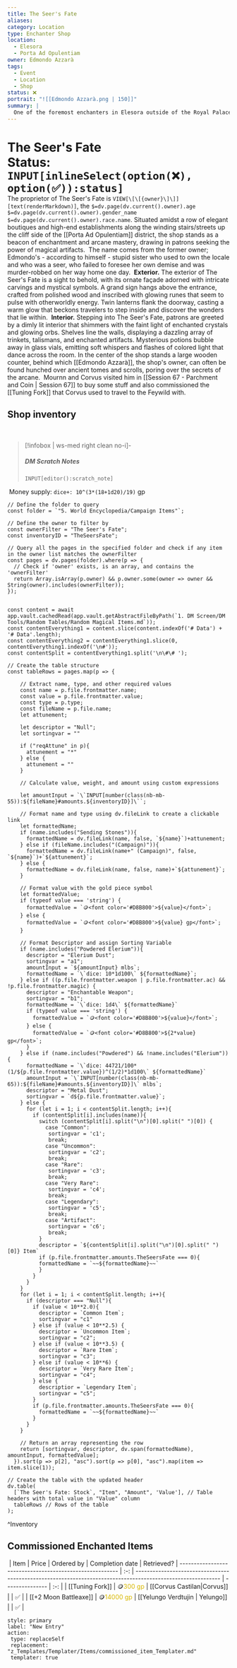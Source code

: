 ```yaml
---
title: The Seer's Fate
aliases: 
category: Location
type: Enchanter Shop
location:
  - Elesora
  - Porta Ad Opulentiam
owner: Edmondo Azzarà
tags:
  - Event
  - Location
  - Shop
status: ❌
portrait: "![[Edmondo Azzarà.png | 150]]"
summary: |
  One of the foremost enchanters in Elesora outside of the Royal Palace.
---
```

# The Seer's Fate <span style="float:right">Status: `INPUT[inlineSelect(option(❌), option(✅)):status]`</span> 
﻿
The proprietor of The Seer's Fate is `VIEW[\[\[{owner}\]\]][text(renderMarkdown)]`, the `$=dv.page(dv.current().owner).age` `$=dv.page(dv.current().owner).gender_name` `$=dv.page(dv.current().owner).race.name`. Situated amidst a row of elegant boutiques and high-end establishments along the winding stairs/streets up the cliff side of the [[Porta Ad Opulentiam]] district, the shop stands as a beacon of enchantment and arcane mastery, drawing in patrons seeking the power of magical artifacts.
﻿
The name comes from the former owner; Edmondo's - according to himself - stupid sister who used to own the locale and who was a seer, who failed to foresee her own demise and was murder-robbed on her way home one day.
﻿
**Exterior.** The exterior of The Seer's Fate is a sight to behold, with its ornate façade adorned with intricate carvings and mystical symbols. A grand sign hangs above the entrance, crafted from polished wood and inscribed with glowing runes that seem to pulse with otherworldly energy. Twin lanterns flank the doorway, casting a warm glow that beckons travelers to step inside and discover the wonders that lie within.
﻿
**Interior.** Stepping into The Seer's Fate, patrons are greeted by a dimly lit interior that shimmers with the faint light of enchanted crystals and glowing orbs. Shelves line the walls, displaying a dazzling array of trinkets, talismans, and enchanted artifacts. Mysterious potions bubble away in glass vials, emitting soft whispers and flashes of colored light that dance across the room. In the center of the shop stands a large wooden counter, behind which [[Edmondo Azzarà]], the shop's owner, can often be found hunched over ancient tomes and scrolls, poring over the secrets of the arcane. 
﻿
Mournn and Corvus visited him in [[Session 67 - Parchment and Coin | Session 67]] to buy some stuff and also commissioned the [[Tuning Fork]] that Corvus used to travel to the Feywild with.
﻿
## Shop inventory
﻿
> [!infobox | ws-med right clean no-i]- 
>  ##### DM Scratch Notes
> ```meta-bind
> INPUT[editor():scratch_note]
> ```
﻿
Money supply: `dice+: 10^(3*(18+1d20)/19)` gp
﻿
```dataviewjs
// Define the folder to query
const folder = `"5. World Encyclopedia/Campaign Items"`;
﻿
// Define the owner to filter by
const ownerFilter = "The Seer's Fate";
const inventoryID = "TheSeersFate";
﻿
// Query all the pages in the specified folder and check if any item in the owner list matches the ownerFilter
const pages = dv.pages(folder).where(p => {
  // Check if 'owner' exists, is an array, and contains the 'ownerFilter'
  return Array.isArray(p.owner) && p.owner.some(owner => owner && String(owner).includes(ownerFilter));
});
﻿
﻿
const content = await app.vault.cachedRead(app.vault.getAbstractFileByPath(`1. DM Screen/DM Tools/Random Tables/Random Magical Items.md`));
const contentEverything1 = content.slice(content.indexOf('# Data') + '# Data'.length);
const contentEverything2 = contentEverything1.slice(0, contentEverything1.indexOf('\n#'));
const contentSplit = contentEverything1.split('\n\#\# ');
﻿
// Create the table structure
const tableRows = pages.map(p => {
        
    // Extract name, type, and other required values
	const name = p.file.frontmatter.name;
	const value = p.file.frontmatter.value;
    const type = p.type;
    const fileName = p.file.name;
    let attunement;
﻿
	let descriptor = "Null";
	let sortingvar = ""
﻿
    if ("reqAttune" in p){
      attunement = "*"
    } else {
      attunement = ""
    }
    
    // Calculate value, weight, and amount using custom expressions
    
    let amountInput = `\`INPUT[number(class(nb-mb-55)):${fileName}#amounts.${inventoryID}]\``;
    
    // Format name and type using dv.fileLink to create a clickable link
    let formattedName;
    if (name.includes("Sending Stones")){
      formattedName = dv.fileLink(name, false, `${name}`)+attunement;
    } else if (fileName.includes("(Campaign)")){
      formattedName = dv.fileLink(name+" (Campaign)", false, `${name}`)+`${attunement}`;
    } else {
      formattedName = dv.fileLink(name, false, name)+`${attunement}`;
    }
      
    // Format value with the gold piece symbol
    let formattedValue;
    if (typeof value === 'string') {
      formattedValue = `🪙<font color='#D8B800'>${value}</font>`;
    } else {
      formattedValue = `🪙<font color='#D8B800'>${value} gp</font>`;
    }
﻿
	// Format Descriptor and assign Sorting Variable
	if (name.includes("Powdered Elerium")){
	  descriptor = "Elerium Dust";
	  sortingvar = "a1";
	  amountInput = `${amountInput} mlbs`;
	  formattedName = `\`dice: 10*1d100\` ${formattedName}`;
	} else if ((p.file.frontmatter.weapon | p.file.frontmatter.ac) && !p.file.frontmatter.magic) {
	  descriptor = "Enchantable Weapon";
	  sortingvar = "b1";
	  formattedName = `\`dice: 1d4\` ${formattedName}`
	  if (typeof value === 'string') {
        formattedValue = `🪙<font color='#D8B800'>${value}</font>`;
      } else {
        formattedValue = `🪙<font color='#D8B800'>${2*value} gp</font>`;
      }	  
	} else if (name.includes("Powdered") && !name.includes("Elerium")) {
	  formattedName = `\`dice: 44721/100*(1/${p.file.frontmatter.value})^(1/2)*1d100\` ${formattedName}`
	  amountInput = `\`INPUT[number(class(nb-mb-65)):${fileName}#amounts.${inventoryID}]\` mlbs`;
	  descriptor = "Metal Dust";
	  sortingvar = `d${p.file.frontmatter.value}`;
	} else {
      for (let i = 1; i < contentSplit.length; i++){
        if (contentSplit[i].includes(name)){
          switch (contentSplit[i].split("\n")[0].split(" ")[0]) {
            case "Common":
             sortingvar = 'c1';
             break;
            case "Uncommon":
             sortingvar = 'c2';
             break;
            case "Rare":
             sortingvar = 'c3';
             break;
            case "Very Rare":
             sortingvar = 'c4';
             break;
            case "Legendary":
             sortingvar = 'c5';
             break;
            case "Artifact":
             sortingvar = 'c6';
             break;
          }
	      descriptor = `${contentSplit[i].split("\n")[0].split(" ")[0]} Item`
	      if (p.file.frontmatter.amounts.TheSeersFate === 0){
	      formattedName = `~~${formattedName}~~`
	      }
        }
      }
	}
	for (let i = 1; i < contentSplit.length; i++){
      if (descriptor === "Null"){
        if (value < 10**2.0){
          descriptor = `Common Item`;
          sortingvar = "c1"
        } else if (value < 10**2.5) {
          descriptor = `Uncommon Item`;
          sortingvar = "c2";
        } else if (value < 10**3.5) {
	      descriptor = `Rare Item`;
	      sortingvar = "c3";
        } else if (value < 10**6) {
	      descriptor = `Very Rare Item`;
	      sortingvar = "c4";
        } else {
          descriptior = `Legendary Item`;
          sortingvar = "c5";
        }
        if (p.file.frontmatter.amounts.TheSeersFate === 0){
		  formattedName = `~~${formattedName}~~`
	    }
      }
    }
       
    // Return an array representing the row
    return [sortingvar, descriptor, dv.span(formattedName), amountInput, formattedValue];
  }).sort(p => p[2], "asc").sort(p => p[0], "asc").map(item => item.slice(1));
﻿
// Create the table with the updated header
dv.table(
  [`The Seer's Fate: Stock`, "Item", "Amount", 'Value'], // Table headers with total value in "Value" column
  tableRows // Rows of the table
);
```
^Inventory
﻿
## Commissioned Enchanted Items 
﻿
| Item                                                     | Price                       | Ordered by                                                                                                   | Completion date | Retrieved?
| -------------------------------------------------------- | :-: | ------------------------------------------------------------------------------------------------------------ | --------------- | :-: |
| [[Tuning Fork]] | 🪙<font color="#D8B800">300 gp</font> | [[Corvus Castilan\|Corvus]] | <span data-date='1001-Alturiak-08' data-category='Commission' data-name='Feywild Tuning Fork complete'></span> |    ✅             |
| [[+2 Moon Battleaxe]] | 🪙<font color="#D8B800">14000 gp</font> | [[Yelungo Verdtujin \| Yelungo]] | <span data-date='1001-Tarsakh-8' data-category='Commission' data-name='+2 Moon Battleaxe complete'></span> | ✅   |
```meta-bind-button
style: primary
label: "New Entry"
action:
 type: replaceSelf
 replacement: "z_Templates/Templater/Items/commissioned_item_Templater.md"
 templater: true
```
﻿
##
﻿
﻿
﻿
﻿
﻿
﻿
